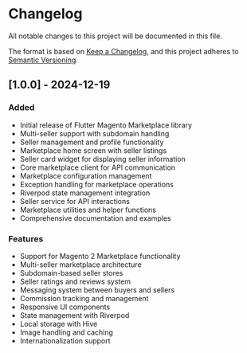 # Changelog

All notable changes to this project will be documented in this file.

The format is based on [Keep a Changelog](https://keepachangelog.com/en/1.0.0/),
and this project adheres to [Semantic Versioning](https://semver.org/spec/v2.0.0.html).

## [1.0.0] - 2024-12-19

### Added
- Initial release of Flutter Magento Marketplace library
- Multi-seller support with subdomain handling
- Seller management and profile functionality
- Marketplace home screen with seller listings
- Seller card widget for displaying seller information
- Core marketplace client for API communication
- Marketplace configuration management
- Exception handling for marketplace operations
- Riverpod state management integration
- Seller service for API interactions
- Marketplace utilities and helper functions
- Comprehensive documentation and examples

### Features
- Support for Magento 2 Marketplace functionality
- Multi-seller marketplace architecture
- Subdomain-based seller stores
- Seller ratings and reviews system
- Messaging system between buyers and sellers
- Commission tracking and management
- Responsive UI components
- State management with Riverpod
- Local storage with Hive
- Image handling and caching
- Internationalization support
